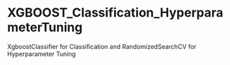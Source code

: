# XGBOOST_Classification_HyperparameterTuning
XgboostClassifier for Classification and RandomizedSearchCV for Hyperparameter Tuning
